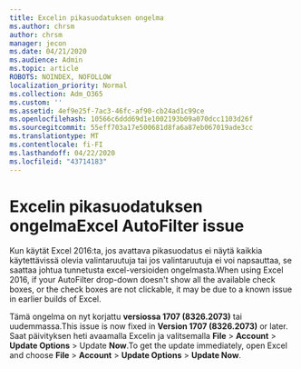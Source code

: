 ```yaml
---
title: Excelin pikasuodatuksen ongelma
ms.author: chrsm
author: chrsm
manager: jecon
ms.date: 04/21/2020
ms.audience: Admin
ms.topic: article
ROBOTS: NOINDEX, NOFOLLOW
localization_priority: Normal
ms.collection: Adm_O365
ms.custom: ''
ms.assetid: 4ef9e25f-7ac3-46fc-af90-cb24ad1c99ce
ms.openlocfilehash: 10566c6ddd69d1e1002193b09a070dcc1103d26f
ms.sourcegitcommit: 55eff703a17e500681d8fa6a87eb067019ade3cc
ms.translationtype: MT
ms.contentlocale: fi-FI
ms.lasthandoff: 04/22/2020
ms.locfileid: "43714183"
---
```

# <a name="excel-autofilter-issue"></a><span data-ttu-id="d66c2-102">Excelin pikasuodatuksen ongelma</span><span class="sxs-lookup"><span data-stu-id="d66c2-102">Excel AutoFilter issue</span></span>

<span data-ttu-id="d66c2-103">Kun käytät Excel 2016:ta, jos avattava pikasuodatus ei näytä kaikkia käytettävissä olevia valintaruutuja tai jos valintaruutuja ei voi napsauttaa, se saattaa johtua tunnetusta excel-versioiden ongelmasta.</span><span class="sxs-lookup"><span data-stu-id="d66c2-103">When using Excel 2016, if your AutoFilter drop-down doesn't show all the available check boxes, or the check boxes are not clickable, it may be due to a known issue in earlier builds of Excel.</span></span> 
  
<span data-ttu-id="d66c2-104">Tämä ongelma on nyt korjattu **versiossa 1707 (8326.2073)** tai uudemmassa.</span><span class="sxs-lookup"><span data-stu-id="d66c2-104">This issue is now fixed in **Version 1707 (8326.2073)** or later.</span></span> <span data-ttu-id="d66c2-105">Saat päivityksen heti avaamalla Excelin ja valitsemalla **File** \> **Account** \> **Update Options** \> Update **Now**.</span><span class="sxs-lookup"><span data-stu-id="d66c2-105">To get the update immediately, open Excel and choose **File** \> **Account** \> **Update Options** \> **Update Now**.</span></span>
  

